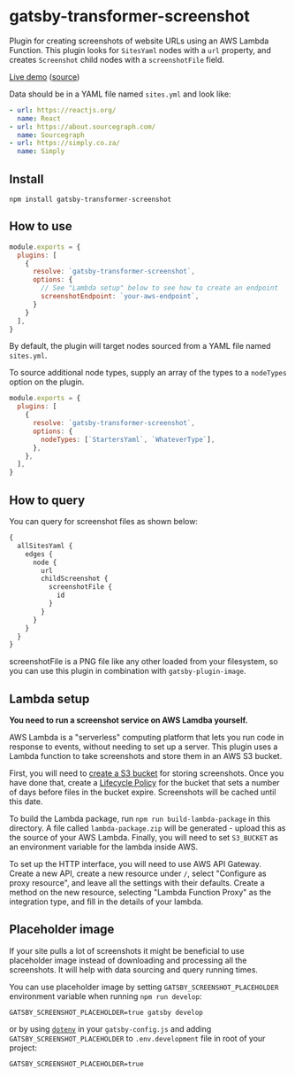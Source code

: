 # gatsby-transformer-screenshot

Plugin for creating screenshots of website URLs using an AWS Lambda
Function. This plugin looks for `SitesYaml` nodes with a `url`
property, and creates `Screenshot` child nodes with a `screenshotFile` field.

[Live demo](https://thatotherperson.github.io/gatsby-screenshot-demo/)
([source](https://github.com/ThatOtherPerson/gatsby-screenshot-demo))

Data should be in a YAML file named `sites.yml` and look like:

```yaml
- url: https://reactjs.org/
  name: React
- url: https://about.sourcegraph.com/
  name: Sourcegraph
- url: https://simply.co.za/
  name: Simply
```

## Install

```shell
npm install gatsby-transformer-screenshot
```

## How to use

```js:title=gatsby-config.js
module.exports = {
  plugins: [
    {
      resolve: `gatsby-transformer-screenshot`,
      options: {
        // See "Lambda setup" below to see how to create an endpoint
        screenshotEndpoint: `your-aws-endpoint`,
      }
    }
  ],
}
```

By default, the plugin will target nodes sourced from a YAML file named `sites.yml`.

To source additional node types, supply an array of the types to a `nodeTypes` option on the plugin.

```js:title=gatsby-config.js
module.exports = {
  plugins: [
    {
      resolve: `gatsby-transformer-screenshot`,
      options: {
        nodeTypes: [`StartersYaml`, `WhateverType`],
      },
    },
  ],
}
```

## How to query

You can query for screenshot files as shown below:

```graphql
{
  allSitesYaml {
    edges {
      node {
        url
        childScreenshot {
          screenshotFile {
            id
          }
        }
      }
    }
  }
}
```

screenshotFile is a PNG file like any other loaded from your filesystem, so you can use this plugin in combination with `gatsby-plugin-image`.

## Lambda setup

**You need to run a screenshot service on AWS Lamdba yourself.**

AWS Lambda is a "serverless" computing platform that lets you run code in response to events, without needing to set up a server. This plugin uses a Lambda function to take screenshots and store them in an AWS S3 bucket.

First, you will need to [create a S3 bucket](https://docs.aws.amazon.com/AmazonS3/latest/userguide/creating-bucket.html) for storing screenshots. Once you have done that, create a [Lifecycle Policy](https://docs.aws.amazon.com/AmazonS3/latest/user-guide/create-lifecycle.html) for the bucket that sets a number of days before files in the bucket expire. Screenshots will be cached until this date.

To build the Lambda package, run `npm run build-lambda-package` in this directory. A file called `lambda-package.zip` will be generated - upload this as the source of your AWS Lambda. Finally, you will need to set `S3_BUCKET` as an environment variable for the lambda inside AWS.

To set up the HTTP interface, you will need to use AWS API Gateway. Create a new API, create a new resource under `/`, select "Configure as proxy resource", and leave all the settings with their defaults. Create a method on the new resource, selecting "Lambda Function Proxy" as the integration type, and fill in the details of your lambda.

## Placeholder image

If your site pulls a lot of screenshots it might be beneficial to use placeholder image instead of downloading and processing all the screenshots. It will help with data sourcing and query running times.

You can use placeholder image by setting `GATSBY_SCREENSHOT_PLACEHOLDER` environment variable when running `npm run develop`:

```shell
GATSBY_SCREENSHOT_PLACEHOLDER=true gatsby develop
```

or by using [`dotenv`](https://www.gatsbyjs.com/docs/environment-variables/#server-side-nodejs) in your `gatsby-config.js` and adding `GATSBY_SCREENSHOT_PLACEHOLDER` to `.env.development` file in root of your project:

```shell:title=.env.development
GATSBY_SCREENSHOT_PLACEHOLDER=true
```
